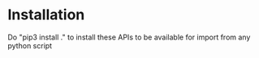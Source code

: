 # Installation

Do "pip3 install ." to install these APIs to be available for import from any python script
